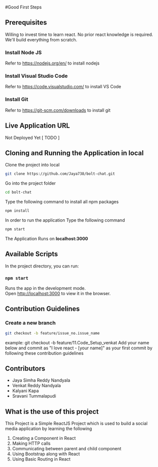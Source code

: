 #Good First Steps

## Prerequisites

Willing to invest time to learn react.
No prior react knowledge is required. We'll build everything from scratch.
### Install Node JS
Refer to https://nodejs.org/en/ to install nodejs

### Install Visual Studio Code
Refer to https://code.visualstudio.com/ to install VS Code

### Install Git
Refer to https://git-scm.com/downloads to install git

## Live Application URL

Not Deployed Yet   [ TODO ]

## Cloning and Running the Application in local

Clone the project into local

```bash
git clone https://github.com/Jaya738/bolt-chat.git
```

Go into the project folder 

```bash
cd bolt-chat
```

Type the following command to install all npm packages

```bash
npm install
```

In order to run the application Type the following command

```bash
npm start
```

The Application Runs on **localhost:3000**
## Available Scripts

In the project directory, you can run:

### `npm start`

Runs the app in the development mode.\
Open [http://localhost:3000](http://localhost:3000) to view it in the browser.

## Contribution Guidelines

### Create a new branch

```bash
git checkout -b feature/issue_no.issue_name
```
example: git checkout -b feature/11.Code_Setup_venkat
 Add your name below and commit as "I love react - [your name]" as your first commit by following these contribution guidelines
## Contributors

- Jaya Simha Reddy Nandyala
- Venkat Reddy Nandyala
- Kalyani Kapa
- Sravani Tummalapudi

## What is the use of this project

This Project is a Simple ReactJS Project which is used to build a social media application by learning the following
1. Creating a Component in React
2. Making HTTP calls
3. Communicating between parent and child component
4. Using Bootstrap along with React
5. Using Basic Routing in React
